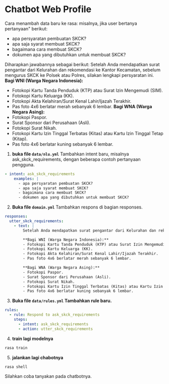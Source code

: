 # Chatbot Web Profile
Cara menambah data baru ke rasa:
misalnya, jika user bertanya pertanyaan" berikut:
- apa persyaratan pembuatan SKCK?
- apa saja syarat membuat SKCK?
- bagaimana cara membuat SKCK?
- dokumen apa yang dibutuhkan untuk membuat SKCK?

Diharapkan jawabannya sebagai berikut:
Setelah Anda mendapatkan surat pengantar dari Kelurahan dan rekomendasi ke Kantor Kecamatan, sebelum mengurus SKCK ke Polsek atau Polres, silakan lengkapi persyaratan ini.
  **Bagi WNI (Warga Negara Indonesia):**
  - Fotokopi Kartu Tanda Penduduk (KTP) atau Surat Izin Mengemudi (SIM).
  - Fotokopi Kartu Keluarga (KK).
  - Fotokopi Akta Kelahiran/Surat Kenal Lahir/Ijazah Terakhir.
  - Pas foto 4x6 berlatar merah sebanyak 6 lembar.
  **Bagi WNA (Warga Negara Asing):**
  - Fotokopi Paspor.
  - Surat Sponsor dari Perusahaan (Asli).
  - Fotokopi Surat Nikah.
  - Fotokopi Kartu Izin Tinggal Terbatas (Kitas) atau Kartu Izin Tinggal Tetap (Kitap).
  - Pas foto 4x6 berlatar kuning sebanyak 6 lembar.

1. **buka file `data/nlu.yml`**
Tambahkan intent baru, misalnya ask_skck_requirements, dengan beberapa contoh pertanyaan pengguna.
```yml
- intent: ask_skck_requirements
    examples: |
      - apa persyaratan pembuatan SKCK?
      - apa saja syarat membuat SKCK?
      - bagaimana cara membuat SKCK?
      - dokumen apa yang dibutuhkan untuk membuat SKCK?
```

2. **Buka file `domain.yml`**
Tambahkan respons di bagian responses.
```yml
responses:
  utter_skck_requirements:
    - text: |
        Setelah Anda mendapatkan surat pengantar dari Kelurahan dan rekomendasi ke Kantor Kecamatan, sebelum mengurus SKCK ke Polsek atau Polres, silakan lengkapi persyaratan ini.

        **Bagi WNI (Warga Negara Indonesia):**
        - Fotokopi Kartu Tanda Penduduk (KTP) atau Surat Izin Mengemudi (SIM).
        - Fotokopi Kartu Keluarga (KK).
        - Fotokopi Akta Kelahiran/Surat Kenal Lahir/Ijazah Terakhir.
        - Pas foto 4x6 berlatar merah sebanyak 6 lembar.

        **Bagi WNA (Warga Negara Asing):**
        - Fotokopi Paspor.
        - Surat Sponsor dari Perusahaan (Asli).
        - Fotokopi Surat Nikah.
        - Fotokopi Kartu Izin Tinggal Terbatas (Kitas) atau Kartu Izin Tinggal Tetap (Kitap).
        - Pas foto 4x6 berlatar kuning sebanyak 6 lembar.
```
3. **Buka file `data/rules.yml` Tambahkan rule baru.**
```yml
rules:
  - rule: Respond to ask_skck_requirements
    steps:
      - intent: ask_skck_requirements
      - action: utter_skck_requirements
```
4. **train lagi modelnya**
```bash
rasa train
```
5. **jalankan lagi chabotnya**
```bash
rasa shell
```
Silahkan coba tanyakan pada chatbotnya.
